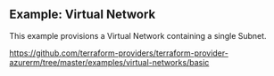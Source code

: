 ## Example: Virtual Network

This example provisions a Virtual Network containing a single Subnet.



https://github.com/terraform-providers/terraform-provider-azurerm/tree/master/examples/virtual-networks/basic